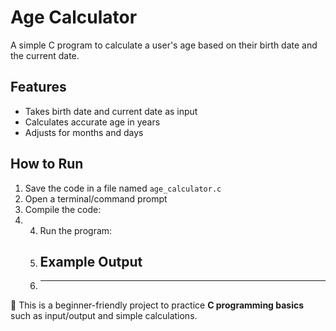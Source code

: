 # Age Calculator

A simple C program to calculate a user's age based on their birth date and the current date.

## Features
- Takes birth date and current date as input
- Calculates accurate age in years
- Adjusts for months and days

## How to Run
1. Save the code in a file named `age_calculator.c`
2. Open a terminal/command prompt
3. Compile the code:
4. 4. Run the program:
   5. ## Example Output
   6. ---

📌 This is a beginner-friendly project to practice **C programming basics** such as input/output and simple calculations.
    
